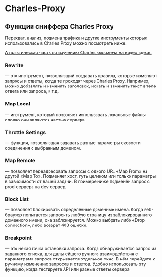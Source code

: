 # Charles-Proxy
## Функции сниффера Charles Proxy

Перехват, анализ, подмена трафика и другие инструменты которые  использовались в Charles Proxy можно посмотреть ниже.
<p><a href="https://youtu.be/z3ikBBXFnD4" target="_blank" > А  практическая часть по изучению Charles выложена на видео здесь.</a></p>


### Rewrite
— это инструмент, позволяющий создавать правила, которые изменяют запросы и ответы, когда те проходят через Charles Proxy. Например, можно добавлять и изменять заголовок, искать и заменять текст в теле ответа или запроса, и т.д.
### Map Local
— инструмент, который позволяет использовать локальные файлы, словно они являются частью сервера.
### Throttle Settings
— функция, позволяющая задавать разные параметры скорости соединения с выбранным доменом.
### Map Remote
— позволяет переадресовать запросы с одного URL «Map From» на другой «Map To». Подменяет хост, путь целиком или только параметры в зависимости от вашей задачи. В примере ниже подменён запрос с prod-сервера на dev-сервер.
### Block List
— позволяет блокировать определённые доменные имена. Когда веб-браузер попытается запросить любую страницу из заблокированного доменного имени, она заблокируется. Можно выбрать либо «Drop connection», либо возврат 403 ошибки.
### Breakpoint
— это некая точка остановки запроса. Когда обнаруживается запрос из заданного списка, для дальнейшего ручного взаимодействия с параметрами запроса открывается отдельное окно. В нём перейдите к ручному изменению запросов и ответов. Удобно использовать эту функцию, когда тестируете API или разные ответы сервера.
